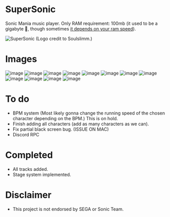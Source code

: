 # SuperSonic
Sonic Mania music player.
Only RAM requirement: 100mb (it used to be a gigabyte 🤡, though sometimes [it depends on your ram speed](https://media.discordapp.net/attachments/932512876697100358/933101703434215524/Screen_Shot_2022-01-18_at_3.52.42_PM.png?width=559&height=20)).

![SuperSonic](https://user-images.githubusercontent.com/69328615/150015249-e353fd7c-927e-43cf-9c1b-b8a633de4f6e.png)
(Logo credit to Soulslimm.)

# Images

![image](https://user-images.githubusercontent.com/69328615/150025102-c0b0d3ed-0f9d-4018-9f25-1217dab28a10.png)
![image](https://user-images.githubusercontent.com/69328615/150025056-be99ca15-be25-4987-9d02-9fa1987c8b1b.png)
![image](https://user-images.githubusercontent.com/69328615/150025206-06cae8a1-7f64-42de-837c-cd505c909f8a.png)
![image](https://user-images.githubusercontent.com/69328615/150025260-d4a4d890-a651-4667-b769-37871ababac3.png)
![image](https://user-images.githubusercontent.com/69328615/150025343-875093af-7171-4da2-a49b-5f78d1fd0e5e.png)
![image](https://user-images.githubusercontent.com/69328615/150025430-95872561-5b13-4875-bb04-d7d73ffa7fde.png)
![image](https://user-images.githubusercontent.com/69328615/150025475-c691dc84-bf11-4d23-947a-e977be08cabd.png)
![image](https://user-images.githubusercontent.com/69328615/150025516-31f8cd52-a9f3-48af-ae71-8bd3aa66da1f.png)
![image](https://user-images.githubusercontent.com/69328615/150025543-f61fb5ae-d667-41af-8755-91fc304d887c.png)
![image](https://user-images.githubusercontent.com/69328615/150025597-ee948342-afd0-40dd-918a-d476f1b3cb71.png)
![image](https://user-images.githubusercontent.com/69328615/150025642-76923d6b-22aa-48cd-8f6d-0664e39d0915.png)
![image](https://user-images.githubusercontent.com/69328615/150025790-9cfc8b55-0c54-4d49-a9fc-9ba90858d666.png)


# To do

- BPM system (Most likely gonna change the running speed of the chosen character depending on the BPM.) This is on hold.
- Finish adding all characters (add as many characters as we can).
- Fix partial black screen bug. (ISSUE ON MAC)
- Discord RPC

# Completed

- All tracks added.
- Stage system implemented.

# Disclaimer 

- This project is not endorsed by SEGA or Sonic Team.
